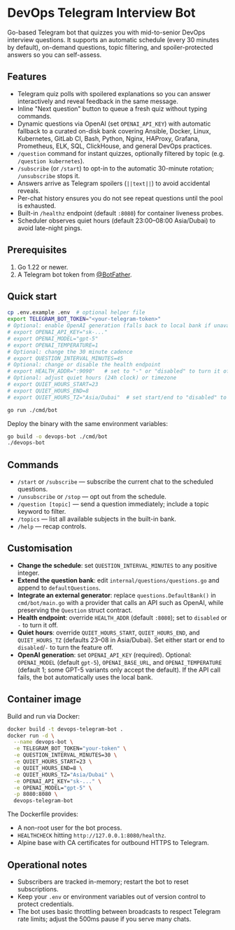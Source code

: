 # DevOps Telegram Interview Bot

Go-based Telegram bot that quizzes you with mid-to-senior DevOps interview questions. It supports an automatic schedule (every 30 minutes by default), on-demand questions, topic filtering, and spoiler-protected answers so you can self-assess.

## Features
- Telegram quiz polls with spoilered explanations so you can answer interactively and reveal feedback in the same message.
- Inline "Next question" button to queue a fresh quiz without typing commands.
- Dynamic questions via OpenAI (set `OPENAI_API_KEY`) with automatic fallback to a curated on-disk bank covering Ansible, Docker, Linux, Kubernetes, GitLab CI, Bash, Python, Nginx, HAProxy, Grafana, Prometheus, ELK, SQL, ClickHouse, and general DevOps practices.
- `/question` command for instant quizzes, optionally filtered by topic (e.g. `/question kubernetes`).
- `/subscribe` (or `/start`) to opt-in to the automatic 30-minute rotation; `/unsubscribe` stops it.
- Answers arrive as Telegram spoilers (`||text||`) to avoid accidental reveals.
- Per-chat history ensures you do not see repeat questions until the pool is exhausted.
- Built-in `/healthz` endpoint (default `:8080`) for container liveness probes.
- Scheduler observes quiet hours (default 23:00–08:00 Asia/Dubai) to avoid late-night pings.

## Prerequisites
1. Go 1.22 or newer.
2. A Telegram bot token from [@BotFather](https://t.me/BotFather).

## Quick start
```bash
cp .env.example .env  # optional helper file
export TELEGRAM_BOT_TOKEN="<your-telegram-token>"
# Optional: enable OpenAI generation (falls back to local bank if unavailable)
# export OPENAI_API_KEY="sk-..."
# export OPENAI_MODEL="gpt-5"
# export OPENAI_TEMPERATURE=1
# Optional: change the 30 minute cadence
# export QUESTION_INTERVAL_MINUTES=45
# Optional: change or disable the health endpoint
# export HEALTH_ADDR=":9090"   # set to "-" or "disabled" to turn it off
# Optional: adjust quiet hours (24h clock) or timezone
# export QUIET_HOURS_START=23
# export QUIET_HOURS_END=8
# export QUIET_HOURS_TZ="Asia/Dubai"  # set start/end to "disabled" to switch off

go run ./cmd/bot
```

Deploy the binary with the same environment variables:
```bash
go build -o devops-bot ./cmd/bot
./devops-bot
```

## Commands
- `/start` or `/subscribe` &mdash; subscribe the current chat to the scheduled questions.
- `/unsubscribe` or `/stop` &mdash; opt out from the schedule.
- `/question [topic]` &mdash; send a question immediately; include a topic keyword to filter.
- `/topics` &mdash; list all available subjects in the built-in bank.
- `/help` &mdash; recap controls.

## Customisation
- **Change the schedule**: set `QUESTION_INTERVAL_MINUTES` to any positive integer.
- **Extend the question bank**: edit `internal/questions/questions.go` and append to `defaultQuestions`.
- **Integrate an external generator**: replace `questions.DefaultBank()` in `cmd/bot/main.go` with a provider that calls an API such as OpenAI, while preserving the `Question` struct contract.
- **Health endpoint**: override `HEALTH_ADDR` (default `:8080`); set to `disabled` or `-` to turn it off.
- **Quiet hours**: override `QUIET_HOURS_START`, `QUIET_HOURS_END`, and `QUIET_HOURS_TZ` (defaults 23–08 in Asia/Dubai). Set either start or end to `disabled`/`-` to turn the feature off.
- **OpenAI generation**: set `OPENAI_API_KEY` (required). Optional: `OPENAI_MODEL` (default `gpt-5`), `OPENAI_BASE_URL`, and `OPENAI_TEMPERATURE` (default 1; some GPT-5 variants only accept the default). If the API call fails, the bot automatically uses the local bank.

## Container image
Build and run via Docker:
```bash
docker build -t devops-telegram-bot .
docker run -d \
  --name devops-bot \
  -e TELEGRAM_BOT_TOKEN="your-token" \
  -e QUESTION_INTERVAL_MINUTES=30 \
  -e QUIET_HOURS_START=23 \
  -e QUIET_HOURS_END=8 \
  -e QUIET_HOURS_TZ="Asia/Dubai" \
  -e OPENAI_API_KEY="sk-..." \
  -e OPENAI_MODEL="gpt-5" \
  -p 8080:8080 \
  devops-telegram-bot
```

The Dockerfile provides:
- A non-root user for the bot process.
- `HEALTHCHECK` hitting `http://127.0.0.1:8080/healthz`.
- Alpine base with CA certificates for outbound HTTPS to Telegram.

## Operational notes
- Subscribers are tracked in-memory; restart the bot to reset subscriptions.
- Keep your `.env` or environment variables out of version control to protect credentials.
- The bot uses basic throttling between broadcasts to respect Telegram rate limits; adjust the 500ms pause if you serve many chats.

